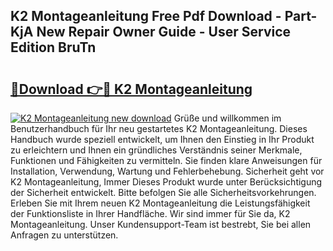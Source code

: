 ## K2 Montageanleitung Free Pdf Download - Part-KjA New Repair Owner Guide - User Service Edition BruTn

# <h2><a href="http://df6czgs.blite.top/?on=K2+Montageanleitung">🔗Download 👉🔴 K2 Montageanleitung</a></h2>

[![K2 Montageanleitung new download](https://i.imgur.com/lujVjoI.png)](http://df6czgs.blite.top/?on=K2+Montageanleitung)
Grüße und willkommen im Benutzerhandbuch für Ihr neu gestartetes K2 Montageanleitung. Dieses Handbuch wurde speziell entwickelt, um Ihnen den Einstieg in Ihr Produkt zu erleichtern und Ihnen ein gründliches Verständnis seiner Merkmale, Funktionen und Fähigkeiten zu vermitteln. Sie finden klare Anweisungen für Installation, Verwendung, Wartung und Fehlerbehebung. Sicherheit geht vor K2 Montageanleitung, Immer Dieses Produkt wurde unter Berücksichtigung der Sicherheit entwickelt. Bitte befolgen Sie alle Sicherheitsvorkehrungen. Erleben Sie mit Ihrem neuen K2 Montageanleitung die Leistungsfähigkeit der Funktionsliste in Ihrer Handfläche. Wir sind immer für Sie da, K2 Montageanleitung. Unser Kundensupport-Team ist bestrebt, Sie bei allen Anfragen zu unterstützen.
